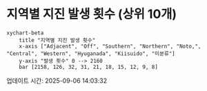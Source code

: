 # 지역별 지진 발생 횟수 (상위 10개)

```mermaid
xychart-beta
    title "지역별 지진 발생 횟수"
    x-axis ["Adjacent", "Off", "Southern", "Northern", "Noto,", "Central", "Western", "Hyuganada", "Kiisuido", "미분류"]
    y-axis "발생 횟수" 0 --> 2160
    bar [2158, 126, 32, 31, 21, 18, 15, 12, 9, 8]
```

업데이트 시간: 2025-09-06 14:03:32
